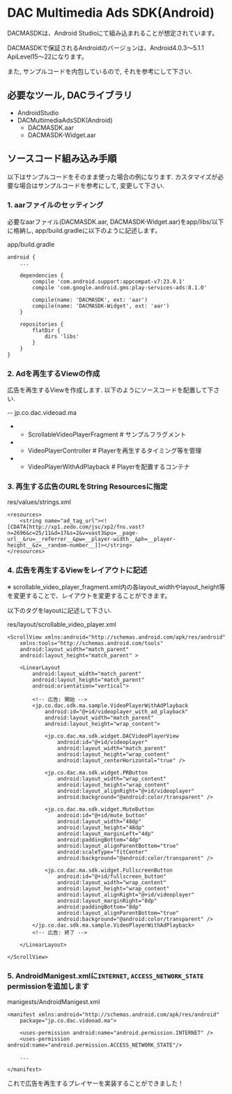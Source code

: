 # DAC Multimedia Ads SDK(Android)

DACMASDKは、Android Studioにて組み込まれることが想定されています。

DACMASDKで保証されるAndroidのバージョンは、Android4.0.3～5.1.1 ApiLevel15～22になります。

また, サンプルコードを内包しているので, それを参考にして下さい.


## 必要なツール, DACライブラリ

+ AndroidStudio
+ DACMultimediaAdsSDK(Android)
  - DACMASDK.aar
  - DACMASDK-Widget.aar


## ソースコード組み込み手順

以下はサンプルコードをそのまま使った場合の例になります.
カスタマイズが必要な場合はサンプルコードを参考にして, 変更して下さい.


### 1. aarファイルのセッティング

必要なaarファイル(DACMASDK.aar, DACMASDK-Widget.aar)をapp/libs/以下に格納し, app/build.gradleに以下のように記述します。

app/build.gradle

```
android {
    ...

    dependencies {
        compile 'com.android.support:appcompat-v7:23.0.1'
        compile 'com.google.android.gms:play-services-ads:8.1.0'

        compile(name: 'DACMASDK', ext: 'aar')
        compile(name: 'DACMASDK-Widget', ext: 'aar')
    }

    repositories {
        flatDir {
            dirs 'libs'
        }
    }
}
```


### 2. Adを再生するViewの作成

広告を再生するViewを作成します. 以下のようにソースコードを配置して下さい.

-- jp.co.dac.videoad.ma
-    - ScrollableVideoPlayerFragment  # サンプルフラグメント
-    - VideoPlayerController          # Playerを再生するタイミング等を管理
-    - VideoPlayerWithAdPlayback      # Playerを配置するコンテナ


### 3. 再生する広告のURLをString Resourcesに指定

res/values/strings.xml

```
<resources>
    <string name="ad_tag_url"><![CDATA[http://xp1.zedo.com/jsc/xp2/fns.vast?n=2696&c=25/11&d=17&s=2&v=vast3&pu=__page-url__&ru=__referrer__&pw=__player-width__&ph=__player-height__&z=__random-number__]]></string>
</resources>
```


### 4. 広告を再生するViewをレイアウトに記述

※ scrollable_video_player_fragment.xml内の各layout_widthやlayout_height等を変更することで、レイアウトを変更することができます。

以下のタグをlayoutに記述して下さい.

res/layout/scrollable_video_player.xml

```
<ScrollView xmlns:android="http://schemas.android.com/apk/res/android"
    xmlns:tools="http://schemas.android.com/tools"
    android:layout_width="match_parent"
    android:layout_height="match_parent" >

    <LinearLayout
        android:layout_width="match_parent"
        android:layout_height="match_parent"
        android:orientation="vertical">

        <!-- 広告: 開始 -->
        <jp.co.dac.sdk.ma.sample.VideoPlayerWithAdPlayback
            android:id="@+id/videoplayer_with_ad_playback"
            android:layout_width="match_parent"
            android:layout_height="wrap_content">

            <jp.co.dac.ma.sdk.widget.DACVideoPlayerView
                android:id="@+id/videoplayer"
                android:layout_width="match_parent"
                android:layout_height="wrap_content"
                android:layout_centerHorizontal="true" />

            <jp.co.dac.ma.sdk.widget.PRButton
                android:layout_width="wrap_content"
                android:layout_height="wrap_content"
                android:layout_alignRight="@+id/videoplayer"
                android:background="@android:color/transparent" />

            <jp.co.dac.ma.sdk.widget.MuteButton
                android:id="@+id/mute_button"
                android:layout_width="48dp"
                android:layout_height="48dp"
                android:layout_marginLeft="4dp"
                android:paddingBottom="4dp"
                android:layout_alignParentBottom="true"
                android:scaleType="fitCenter"
                android:background="@android:color/transparent" />

            <jp.co.dac.ma.sdk.widget.FullscreenButton
                android:id="@+id/fullscreen_button"
                android:layout_width="wrap_content"
                android:layout_height="wrap_content"
                android:layout_alignRight="@+id/videoplayer"
                android:layout_marginRight="8dp"
                android:paddingBottom="8dp"
                android:layout_alignParentBottom="true"
                android:background="@android:color/transparent" />
        </jp.co.dac.sdk.ma.sample.VideoPlayerWithAdPlayback>
        <!-- 広告: 終了 -->

    </LinearLayout>

</ScrollView>
```


### 5. AndroidManigest.xmlに`INTERNET`, `ACCESS_NETWORK_STATE` permissionを追加します

manigests/AndroidManigest.xml

```
<manifest xmlns:android="http://schemas.android.com/apk/res/android"
    package="jp.co.dac.videoad.ma">

    <uses-permission android:name="android.permission.INTERNET" />
    <uses-permission android:name="android.permission.ACCESS_NETWORK_STATE"/>

    ...

</manifest>
```

これで広告を再生するプレイヤーを実装することができました！
